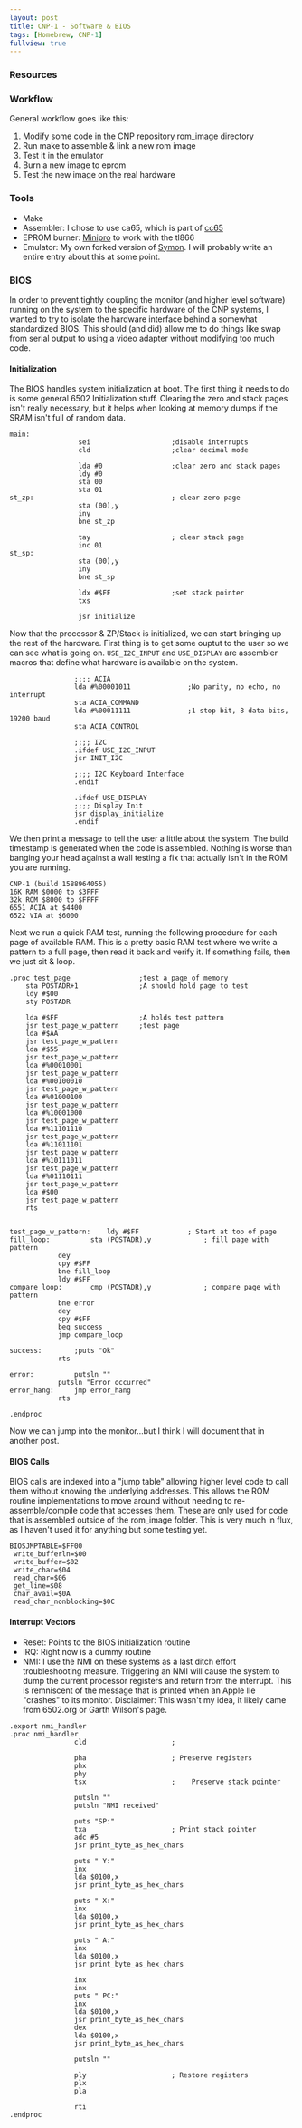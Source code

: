 ```yaml
---
layout: post
title: CNP-1 - Software & BIOS
tags: [Homebrew, CNP-1]
fullview: true
---
```


### Resources



### Workflow

General workflow goes like this:

1. Modify some code in the CNP repository rom_image directory
2. Run make to assemble & link a new rom image
3. Test it in the emulator
4. Burn a new image to eprom
5. Test the new image on the real hardware

### Tools

* Make
* Assembler: I chose to use ca65, which is part of [cc65](https://github.com/cc65/cc65)
* EPROM burner: [Minipro](https://gitlab.com/DavidGriffith/minipro/) to work with the tl866
* Emulator: My own forked version of [Symon](https://github.com/twistdroach/symon).  I will probably write an entire entry about this at some point.

### BIOS

In order to prevent tightly coupling the monitor (and higher level software) running on the system to the specific hardware of the CNP systems, I wanted to try to isolate the hardware interface behind a somewhat standardized BIOS.  This should (and did) allow me to do things like swap from serial output to using a video adapter without modifying too much code.

#### Initialization

The BIOS handles system initialization at boot.  The first thing it needs to do is some general 6502 Initialization stuff.  Clearing the zero and stack pages isn't really necessary, but it helps when looking at memory dumps if the SRAM isn't full of random data.

```assembly
main:
				 sei					;disable interrupts
				 cld					;clear decimal mode
				 
				 lda #0					;clear zero and stack pages
				 ldy #0
				 sta 00
				 sta 01
st_zp:									; clear zero page
				 sta (00),y
				 iny
				 bne st_zp
				 
				 tay					; clear stack page
				 inc 01
st_sp:
				 sta (00),y
				 iny
				 bne st_sp				 
				 
				 ldx #$FF				;set stack pointer
				 txs

				 jsr initialize
```

Now that the processor & ZP/Stack is initialized, we can start bringing up the rest of the hardware.  First thing is to get some ouptut to the user so we can see what is going on.  ```USE_I2C_INPUT``` and ```USE_DISPLAY``` are assembler macros that define what hardware is available on the system.

```assembly
				;;;; ACIA
				lda #%00001011				;No parity, no echo, no interrupt
				sta ACIA_COMMAND
				lda #%00011111				;1 stop bit, 8 data bits, 19200 baud
				sta ACIA_CONTROL

				;;;; I2C
				.ifdef USE_I2C_INPUT
				jsr INIT_I2C
				
				;;;; I2C Keyboard Interface
				.endif

				.ifdef USE_DISPLAY
				;;;; Display Init
				jsr display_initialize
				.endif
```

We then print a message to tell the user a little about the system.  The build timestamp is generated when the code is assembled.  Nothing is worse than banging your head against a wall testing a fix that actually isn't in the ROM you are running.

```
CNP-1 (build 1588964055)
16K RAM $0000 to $3FFF
32k ROM $8000 to $FFFF
6551 ACIA at $4400
6522 VIA at $6000
```

Next we run a quick RAM test, running the following procedure for each page of available RAM.  This is a pretty basic RAM test where we write a pattern to a full page, then read it back and verify it.  If something fails, then we just sit & loop.

```assembly
.proc test_page					;test a page of memory
	sta POSTADR+1				;A should hold page to test
	ldy #$00
	sty POSTADR

	lda #$FF					;A holds test pattern
	jsr test_page_w_pattern     ;test page
	lda #$AA
	jsr test_page_w_pattern
	lda #$55
	jsr test_page_w_pattern
	lda #%00010001
	jsr test_page_w_pattern
	lda #%00100010
	jsr test_page_w_pattern
	lda #%01000100
	jsr test_page_w_pattern
	lda #%10001000
	jsr test_page_w_pattern
	lda #%11101110
	jsr test_page_w_pattern
	lda #%11011101
	jsr test_page_w_pattern
	lda #%10111011
	jsr test_page_w_pattern
	lda #%01110111
	jsr test_page_w_pattern
	lda #$00
	jsr test_page_w_pattern
	rts
				
				
test_page_w_pattern:	ldy #$FF			; Start at top of page
fill_loop:	        sta (POSTADR),y		        ; fill page with pattern
			dey
			cpy #$FF
			bne fill_loop
			ldy #$FF
compare_loop:		cmp (POSTADR),y		        ; compare page with pattern
			bne error
			dey
			cpy #$FF
			beq success
			jmp compare_loop
						
success:		;puts "Ok"
			rts

error:			putsln ""
			putsln "Error occurred"
error_hang:		jmp error_hang
			rts

.endproc
```

Now we can jump into the monitor...but I think I will document that in another post.

#### BIOS Calls

BIOS calls are indexed into a "jump table" allowing higher level code to call them without knowing the underlying addresses.  This allows the ROM routine implementations to move around without needing to re-assemble/compile code that accesses them.  These are only used for code that is assembled outside of the rom_image folder.  This is very much in flux, as I haven't used it for anything but some testing yet.

```assembly
BIOSJMPTABLE=$FF00
 write_bufferln=$00
 write_buffer=$02
 write_char=$04
 read_char=$06
 get_line=$08
 char_avail=$0A
 read_char_nonblocking=$0C
```

#### Interrupt Vectors

* Reset: Points to the BIOS initialization routine
* IRQ: Right now is a dummy routine
* NMI: I use the NMI on these systems as a last ditch effort troubleshooting measure.  Triggering an NMI will cause the system to dump the current processor registers and return from the interrupt.  This is remniscent of the message that is printed when an Apple IIe "crashes" to its monitor.  Disclaimer: This wasn't my idea, it likely came from 6502.org or Garth Wilson's page.

```assembly
.export nmi_handler
.proc nmi_handler
				cld						;
				
				pha						; Preserve registers
				phx
				phy
				tsx						;    Preserve stack pointer

				putsln ""
				putsln "NMI received"
								
				puts "SP:"
				txa						; Print stack pointer
				adc #5
				jsr print_byte_as_hex_chars
				
				puts " Y:"
				inx
				lda $0100,x
				jsr print_byte_as_hex_chars
				
				puts " X:"
				inx
				lda $0100,x
				jsr print_byte_as_hex_chars
				
				puts " A:"
				inx
				lda $0100,x
				jsr print_byte_as_hex_chars
				
				inx
				inx
				puts " PC:"
				inx
				lda $0100,x
				jsr print_byte_as_hex_chars
				dex
				lda $0100,x
				jsr print_byte_as_hex_chars
				
				putsln ""
				
				ply						; Restore registers
				plx
				pla
				
				rti
.endproc
```
